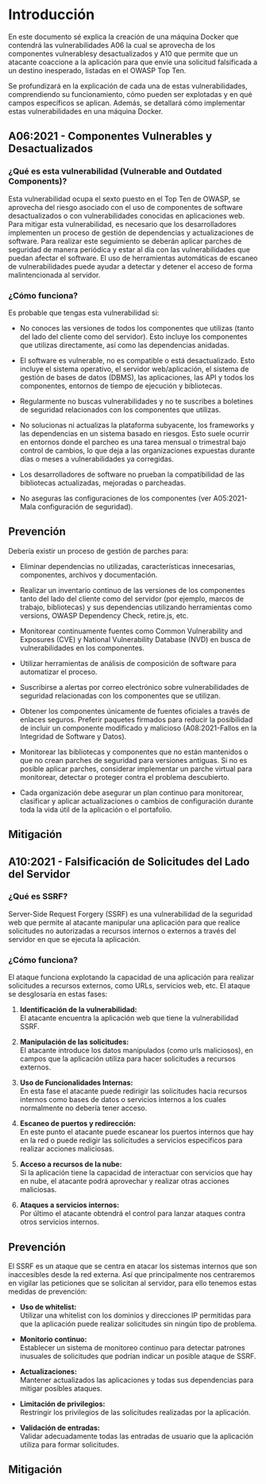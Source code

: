 # Introducción

En este documento sé explica la creación de una máquina Docker que contendrá las vulnerabilidades A06 la cual se aprovecha de los componentes vulnerablesy desactualizados y A10 que permite que un atacante coaccione a la aplicación para que envíe una solicitud falsificada a un destino inesperado, listadas en el OWASP Top Ten.

Se profundizará en la explicación de cada una de estas vulnerabilidades, comprendiendo su funcionamiento, cómo pueden ser explotadas y en qué campos específicos se aplican. Además, se detallará cómo implementar estas vulnerabilidades en una máquina Docker.


## A06:2021 - Componentes Vulnerables y Desactualizados

### ¿Qué es esta vulnerabilidad (Vulnerable and Outdated Components)?

Esta vulnerabilidad ocupa el sexto puesto en el Top Ten de OWASP, se aprovecha del riesgo asociado con el uso de componentes de software desactualizados o con vulnerabilidades conocidas en aplicaciones web. Para mitigar esta vulnerabilidad, es necesario que los desarrolladores implementen un proceso de gestión de dependencias y actualizaciones de software. Para realizar este seguimiento se deberán aplicar parches de seguridad de manera periódica y estar al día con las vulnerabilidades que puedan afectar el software. El uso de herramientas automáticas de escaneo de vulnerabilidades puede ayudar a detectar y detener el acceso de forma malintencionada al servidor.

### ¿Cómo funciona?

Es probable que tengas esta vulnerabilidad si:

 - No conoces las versiones de todos los componentes que utilizas (tanto del lado del cliente como del servidor). Esto incluye los componentes que utilizas directamente, así como las dependencias anidadas.

 - El software es vulnerable, no es compatible o está desactualizado. Esto incluye el sistema operativo, el servidor web/aplicación, el sistema de gestión de bases de datos (DBMS), las aplicaciones, las API y todos los componentes, entornos de tiempo de ejecución y bibliotecas.

 - Regularmente no buscas vulnerabilidades y no te suscribes a boletines de seguridad relacionados con los componentes que utilizas.

 - No solucionas ni actualizas la plataforma subyacente, los frameworks y las dependencias en un sistema basado en riesgos. Esto suele ocurrir en entornos donde el parcheo es una tarea mensual o trimestral bajo control de cambios, lo que deja a las organizaciones expuestas durante días o meses a vulnerabilidades ya corregidas.

 - Los desarrolladores de software no prueban la compatibilidad de las bibliotecas actualizadas, mejoradas o parcheadas.

 - No aseguras las configuraciones de los componentes (ver A05:2021-Mala configuración de seguridad).

## Prevención

Debería existir un proceso de gestión de parches para:

 - Eliminar dependencias no utilizadas, características innecesarias, componentes, archivos y documentación.

 - Realizar un inventario continuo de las versiones de los componentes tanto del lado del cliente como del servidor (por ejemplo, marcos de trabajo, bibliotecas) y sus dependencias utilizando herramientas como versions, OWASP Dependency Check, retire.js, etc.

 - Monitorear continuamente fuentes como Common Vulnerability and Exposures (CVE) y National Vulnerability Database (NVD) en busca de vulnerabilidades en los componentes.

 - Utilizar herramientas de análisis de composición de software para automatizar el proceso.

 - Suscribirse a alertas por correo electrónico sobre vulnerabilidades de seguridad relacionadas con los componentes que se utilizan.

 - Obtener los componentes únicamente de fuentes oficiales a través de enlaces seguros. Preferir paquetes firmados para reducir la posibilidad de incluir un componente modificado y malicioso (A08:2021-Fallos en la Integridad de Software y Datos).

 - Monitorear las bibliotecas y componentes que no están mantenidos o que no crean parches de seguridad para versiones antiguas. Si no es posible aplicar parches, considerar implementar un parche virtual para monitorear, detectar o proteger contra el problema descubierto.

 - Cada organización debe asegurar un plan continuo para monitorear, clasificar y aplicar actualizaciones o cambios de configuración durante toda la vida útil de la aplicación o el portafolio.


## Mitigación




## A10:2021 - Falsificación de Solicitudes del Lado del Servidor

### ¿Qué es SSRF?

Server-Side Request Forgery (SSRF) es una vulnerabilidad de la seguridad web que permite al atacante manipular una aplicación para que realice solicitudes no autorizadas a recursos internos o externos a través del servidor en que se ejecuta la aplicación.

### ¿Cómo funciona?

El ataque funciona explotando la capacidad de una aplicación para realizar solicitudes a recursos externos, como URLs, servicios web, etc. El ataque se desglosaría en estas fases:

1. **Identificación de la vulnerabilidad:** <br>
El atacante encuentra la aplicación web que tiene la vulnerabilidad SSRF.
   
2. **Manipulación de las solicitudes:** <br>
El atacante introduce los datos manipulados (como urls maliciosos), en campos que la aplicación utiliza para hacer solicitudes a recursos externos.

3. **Uso de Funcionalidades Internas:** <br>
En esta fase el atacante puede redirigir las solicitudes hacia recursos internos como bases de datos o servicios internos a los cuales normalmente no debería tener acceso. 

4. **Escaneo de puertos y redirección:** <br>
En este punto el atacante puede escanear los puertos internos que hay en la red o puede redigir las solicitudes a servicios especificos para realizar acciones maliciosas.

5. **Acceso a recursos de la nube:** <br>
Si la aplicación tiene la capacidad de interactuar con servicios que hay en nube, el atacante podrá aprovechar y realizar otras acciones maliciosas.

6. **Ataques a servicios internos:** <br>
Por último el atacante obtendrá el control para lanzar ataques contra otros servicios internos.

## Prevención
El SSRF es un ataque que se centra en atacar los sistemas internos que son inaccesibles desde la red externa. Así que principalmente nos centraremos en vigilar las peticiones que se solicitan al servidor, para ello tenemos estas medidas de prevención: 

- **Uso de whitelist:** <br>
Utilizar una whitelist con los dominios y direcciones IP permitidas para que la aplicación puede realizar solicitudes sin ningún tipo de problema.

- **Monitorio continuo:** <br>
Establecer un sistema de monitoreo continuo para detectar patrones inusuales de solicitudes que podrían indicar un posible ataque de SSRF.

- **Actualizaciones:** <br>
Mantener actualizados las aplicaciones y todas sus dependencias para mitigar posibles ataques.

- **Limitación de privilegios:** <br>
Restringir los privilegios de las solicitudes realizadas por la aplicación.

- **Validación de entradas:** <br>
Validar adecuadamente todas las entradas de usuario que la aplicación utiliza para formar solicitudes. 


## Mitigación


